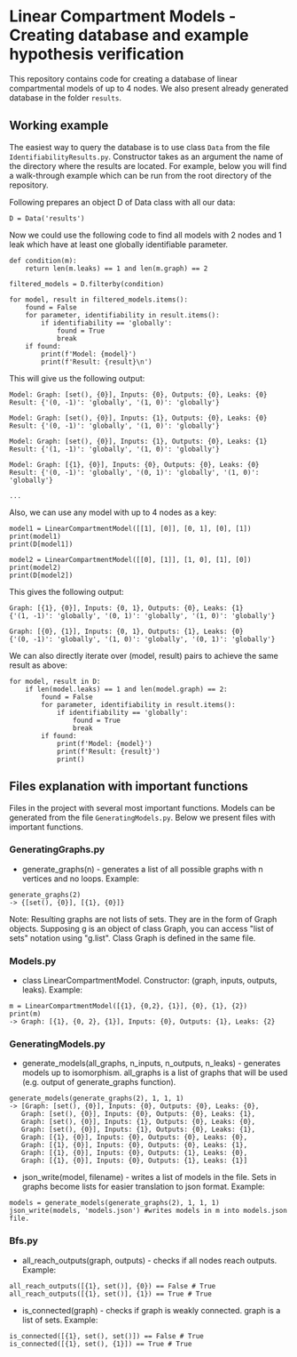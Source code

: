 # Linear Compartment Models - Creating database and example hypothesis verification

This repository contains code for creating a database of linear compartmental models of up to 4 nodes. We also present already generated database in the folder `results`.

## Working example
The easiest way to query the database is to use class `Data` from the file `IdentifiabilityResults.py`. Constructor takes as an argument the name of the directory where the results are located. For example, below you will find a walk-through example which can be run from the root directory of the repository.

Following prepares an object D of Data class with all our data:

`D = Data('results')`

Now we could use the following code to find all models with 2 nodes and 1 leak which have at least one globally identifiable parameter.

```
def condition(m):
    return len(m.leaks) == 1 and len(m.graph) == 2

filtered_models = D.filterby(condition)

for model, result in filtered_models.items():
    found = False
    for parameter, identifiability in result.items():
        if identifiability == 'globally':
            found = True
            break
    if found:
        print(f'Model: {model}')
        print(f'Result: {result}\n')
```

This will give us the following output:
```
Model: Graph: [set(), {0}], Inputs: {0}, Outputs: {0}, Leaks: {0}
Result: {'(0, -1)': 'globally', '(1, 0)': 'globally'}

Model: Graph: [set(), {0}], Inputs: {1}, Outputs: {0}, Leaks: {0}
Result: {'(0, -1)': 'globally', '(1, 0)': 'globally'}

Model: Graph: [set(), {0}], Inputs: {1}, Outputs: {0}, Leaks: {1}
Result: {'(1, -1)': 'globally', '(1, 0)': 'globally'}

Model: Graph: [{1}, {0}], Inputs: {0}, Outputs: {0}, Leaks: {0}
Result: {'(0, -1)': 'globally', '(0, 1)': 'globally', '(1, 0)': 'globally'}

...
```

Also, we can use any model with up to 4 nodes as a key:
```
model1 = LinearCompartmentModel([[1], [0]], [0, 1], [0], [1])
print(model1)
print(D[model1])

model2 = LinearCompartmentModel([[0], [1]], [1, 0], [1], [0])
print(model2)
print(D[model2])
```

This gives the following output:
```
Graph: [{1}, {0}], Inputs: {0, 1}, Outputs: {0}, Leaks: {1}
{'(1, -1)': 'globally', '(0, 1)': 'globally', '(1, 0)': 'globally'}

Graph: [{0}, {1}], Inputs: {0, 1}, Outputs: {1}, Leaks: {0}
{'(0, -1)': 'globally', '(1, 0)': 'globally', '(0, 1)': 'globally'}
```

We can also directly iterate over (model, result) pairs to achieve the same result as above:
```
for model, result in D:
    if len(model.leaks) == 1 and len(model.graph) == 2:
        found = False
        for parameter, identifiability in result.items():
            if identifiability == 'globally':
                found = True
                break
        if found:
            print(f'Model: {model}')
            print(f'Result: {result}')
            print()

```

## Files explanation with important functions

Files in the project with several most important functions. Models can be generated from the file `GeneratingModels.py`.
Below we present files with important functions.

### GeneratingGraphs.py
- generate_graphs(n) - generates a list of all possible graphs with n vertices and no loops.
Example:
```
generate_graphs(2)
-> {[set(), {0}], [{1}, {0}]}
```
Note: Resulting graphs are not lists of sets. They are in the form of Graph objects. Supposing g is an object of class Graph, you can access "list of sets" notation using "g.list". Class Graph is defined in the same file.

### Models.py
- class LinearCompartmentModel. Constructor: (graph, inputs, outputs, leaks).
Example:
```
m = LinearCompartmentModel([{1}, {0,2}, {1}], {0}, {1}, {2})
print(m)
-> Graph: [{1}, {0, 2}, {1}], Inputs: {0}, Outputs: {1}, Leaks: {2}
```

### GeneratingModels.py
- generate_models(all_graphs, n_inputs, n_outputs, n_leaks) - generates models up to isomorphism. all_graphs is a list of graphs that will be used (e.g. output of generate_graphs function).
```
generate_models(generate_graphs(2), 1, 1, 1)
-> [Graph: [set(), {0}], Inputs: {0}, Outputs: {0}, Leaks: {0},
   Graph: [set(), {0}], Inputs: {0}, Outputs: {0}, Leaks: {1},
   Graph: [set(), {0}], Inputs: {1}, Outputs: {0}, Leaks: {0},
   Graph: [set(), {0}], Inputs: {1}, Outputs: {0}, Leaks: {1},
   Graph: [{1}, {0}], Inputs: {0}, Outputs: {0}, Leaks: {0},
   Graph: [{1}, {0}], Inputs: {0}, Outputs: {0}, Leaks: {1},
   Graph: [{1}, {0}], Inputs: {0}, Outputs: {1}, Leaks: {0},
   Graph: [{1}, {0}], Inputs: {0}, Outputs: {1}, Leaks: {1}]
```
- json_write(model, filename) - writes a list of models in the file. Sets in graphs become lists for easier translation to json format.
Example:
```
models = generate_models(generate_graphs(2), 1, 1, 1)
json_write(models, 'models.json') #writes models in m into models.json file.
```

### Bfs.py

- all_reach_outputs(graph, outputs) - checks if all nodes reach outputs.
Example:
```
all_reach_outputs([{1}, set()], {0}) == False # True
all_reach_outputs([{1}, set()], {1}) == True # True
```
- is_connected(graph) - checks if graph is weakly connected. graph is a list of sets.
Example:
```
is_connected([{1}, set(), set()]) == False # True
is_connected([{1}, set(), {1}]) == True # True
```
